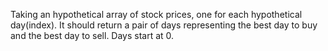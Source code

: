 Taking an hypothetical array of stock prices, one for each hypothetical day(index). It should return a pair of days representing the best day to buy and the best day to sell. Days start at 0.